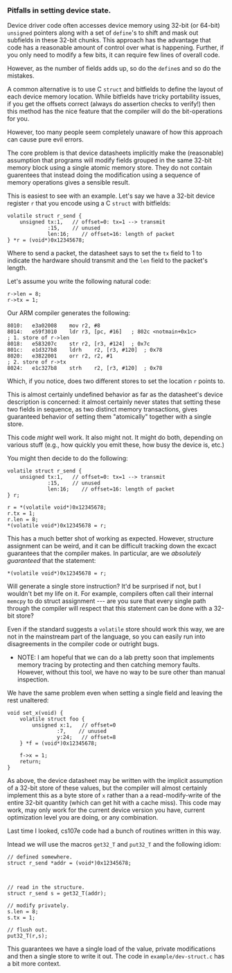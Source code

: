 ### Pitfalls in setting device state.

Device driver code often accesses device memory using 32-bit (or 64-bit)
`unsigned` pointers along with a set of `define`'s to shift and mask out
subfields in these 32-bit chunks.  This approach has the advantage that
code has a reasonable amount of control over what is happening. Further,
if you only need to modify a few bits, it can require few lines of
overall code.

However, as the number of fields adds up, so do the `define`s and so do
the mistakes.

A common alternative is to use C `struct` and bitfields to define the
layout of each device memory location.  While bitfields have tricky
portability issues, if you get the offsets correct (always do assertion
checks to verify!)  then this method has the nice feature that the
compiler will do the bit-operations for you.  

However, too many people seem completely unaware of how this approach
can cause pure evil errors. 

The core problem is that device datasheets implicitly make the
(reasonable) assumption that programs will modify fields grouped in the
same 32-bit memory block using a single atomic memory store.  They do not
contain guarentees that instead doing the modification using a 
sequence of memory operations gives a sensible result.  

This is easiest to see with an example.  Let's say we have a 32-bit
device register `r` that you encode using a C `struct` with bitfields:

    volatile struct r_send { 
        unsigned tx:1,   // offset=0: tx=1 --> transmit
                 :15,    // unused
                 len:16;    // offset=16: length of packet
    } *r = (void*)0x12345678;

Where to send a packet, the datasheet says to set the `tx` field to
1 to indicate the hardware should transmit and the `len` field to the
packet's length.

Let's assume you write the following natural code:

    r->len = 8;
    r->tx = 1;

Our ARM compiler generates the following:

    8010:   e3a02008    mov r2, #8
    8014:   e59f3010    ldr r3, [pc, #16]   ; 802c <notmain+0x1c>
    ; 1. store of r->len
    8018:   e583207c    str r2, [r3, #124]  ; 0x7c
    801c:   e1d327b8    ldrh    r2, [r3, #120]  ; 0x78
    8020:   e3822001    orr r2, r2, #1
    ; 2. store of r->tx
    8024:   e1c327b8    strh    r2, [r3, #120]  ; 0x78


Which, if you notice, does two different stores to set the location `r`
points to.

This is almost certainly undefined behavior as far as the datasheet's
device description is concerned: it almost certainly never states that
setting these two fields in sequence, as two distinct memory transactions,
gives guaranteed behavior of setting them "atomically" together with a
single store.  

This code *might* well work.  It also might not.  It might do both,
depending on various stuff (e.g., how quickly you emit these, how busy
the device is, etc.)

You might then decide to do the following:

    volatile struct r_send { 
        unsigned tx:1,   // offset=0: tx=1 --> transmit
                 :15,    // unused
                 len:16;    // offset=16: length of packet
    } r;

    r = *(volatile void*)0x12345678;
    r.tx = 1;
    r.len = 8;
    *(volatile void*)0x12345678 = r;
    
This has a much better shot of working as expected.  However, structure
assignment can be weird, and it can  be difficult tracking down the excact
guarantees that the compiler makes.  In particular, are we *absolutely
guaranteed* that the statement:

    *(volatile void*)0x12345678 = r;

Will generate a single store instruction?  It'd be surprised if not,
but I wouldn't bet my life on it.  For example, compilers often call
their internal `memcpy` to do struct assignment --- are you sure that
every single path through the compiler will respect that this statement
can be done with a 32-bit store?

Even if the standard suggests a `volatile` store should work this way,
we are not in the mainstream part of the language, so you can easily
run into disagreements in the compiler code or outright bugs.

   - NOTE: I am hopeful that we can do a lab pretty
     soon that implements memory tracing by protecting and then catching
     memory faults.  However, without this tool, we have no way to be
     sure other than manual inspection.

We have the same problem even when setting a single field and leaving 
the rest unaltered:

    void set_x(void) {
        volatile struct foo { 
            unsigned x:1,   // offset=0
                    :7,    // unused
                    y:24;   // offset=8
        } *f = (void*)0x12345678;

        f->x = 1;
        return;
    }


As above, the device datasheet may be written with the implicit assumption
of a 32-bit store of these values, but the compiler will almost certainly
implement this as a byte store of `x` rather than a a read-modify-write
of the entire 32-bit quantity (which can get hit with a cache miss).
This code may work, may only work for the current device version you have,
current optimization level you are doing, or any combination.

Last time I looked, cs107e code had a bunch of routines written in
this way.

Intead we will use the macros `get32_T` and `put32_T` and
the following idiom:

    // defined somewhere.
    struct r_send *addr = (void*)0x12345678;

    

    // read in the structure.
    struct r_send s = get32_T(addr);

    // modify privately.
    s.len = 8;
    s.tx = 1;

    // flush out.
    put32_T(r,s);

This guarantees we have a single load of the value, private modifications
and then a single store to write it out.  The code in `example/dev-struct.c`
has a bit more context.



